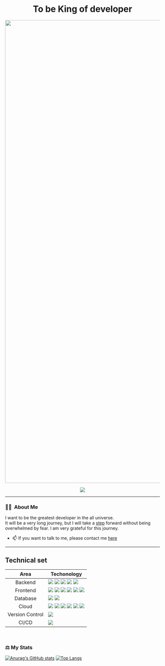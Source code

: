 <div align=center><h1>To be King of developer</h1></div>

<p align="center"><img src="https://postfiles.pstatic.net/MjAyMjA4MTlfODIg/MDAxNjYwODkwMDU2MTAy.1ZFHnlHxa1-QlWeEepmryMF8vrSfYyvTCnxhwwY5eDAg.436MFdxeFrZlgQ-7qSdxmvztxXNLtcNeMi_My4-kHWAg.PNG.cksgurwkd12/logo.png?type=w966" width="1500"/></p>
<p align="center">
<a href="https://blog.naver.com/cksgurwkd12"><img src="https://img.shields.io/badge/-StudyLog-green?style=for-the-badge&logo=Naver&logoColor=white"></a>
</p>


---
### :woman_technologist: &nbsp;About Me
I want to be the greatest developer in the all universe.<br>
It will be a very long journey, but I will take a [step](https://github.com/choichanhyeok/A_LearningRecord) forward without being overwhelmed by fear. 
I am very grateful for this journey.

- 📫 If you want to talk to me, please contact me [here](mailto:cksgurwkd12@gmail.com)
---


## Technical set
|<div align="center"> Area </div>| <div align="center"> Techonology </div> |
  | :--- | :---- | 
|<div align="center"> Backend </div> | <img src="https://img.shields.io/badge/jdk-11-E85C33?style=for-the-badge&logo=Java&logoColor=white"> <img src="https://img.shields.io/badge/springboot-2.7.2-6DB33F?style=for-the-badge&logo=springboot&logoColor=white"> <img src="https://img.shields.io/badge/Spring Security-137CBD?style=for-the-badge&logo=Spring Security&logoColor=white"> <img src="https://img.shields.io/badge/gradle-7.4.1-02303A?style=for-the-badge&logo=gradle&logoColor=white"> <img src="https://img.shields.io/badge/-Swagger 2.9.2-%23Clojure?style=for-the-badge&logo=swagger&logoColor=white">| 
|<div align="center"> Frontend </div>| <img src="https://img.shields.io/badge/html5-E34F26?style=for-the-badge&logo=html5&logoColor=white"> <img src="https://img.shields.io/badge/css-1572B6?style=for-the-badge&logo=css3&logoColor=white"> <img src="https://img.shields.io/badge/javascript-F7DF1E?style=for-the-badge&logo=javascript&logoColor=black"> <img src="https://img.shields.io/badge/jquery-0769AD?style=for-the-badge&logo=jquery&logoColor=white">  <img src="https://img.shields.io/badge/bootstrap-7952B3?style=for-the-badge&logo=bootstrap&logoColor=white"> <img src="https://img.shields.io/badge/Bulma-00D1B2?style=for-the-badge&logo=Bulma&logoColor=white">|
| <div align="center"> Database </div> | <img src="https://img.shields.io/badge/mysql-8.0.28-4479A1?style=for-the-badge&logo=mysql&logoColor=white"> <img src="https://img.shields.io/badge/Spring Data JPA-7A1FA2?style=for-the-badge&logo=java&logoColor=white">  |
| <div align="center"> Cloud </div> | <img src="https://img.shields.io/badge/AWS-232F32?style=for-the-badge&logo=Amazon%20AWS&logoColor=white"/> <img src="https://img.shields.io/badge/Amazon S3-569A31?style=for-the-badge&logo=Amazon%20S3&logoColor=white"/> <img src="https://img.shields.io/badge/Amazon EC2-FF9900?style=for-the-badge&logo=Amazon%20EC2&logoColor=white"/> <img src="https://img.shields.io/badge/Amazon RDS-527FFF?style=for-the-badge&logo=Amazon%20RDS&logoColor=white"/>  <img src="https://img.shields.io/badge/Amazon Route53-FF9900?style=for-the-badge&logoColor=white"/> <img src="https://img.shields.io/badge/Amazon Cloudfront-F05032?style=for-the-badge&logoColor=white"/>|
| <div align="center"> Version Control </div> | <img src="https://img.shields.io/badge/Git-F05032?style=for-the-badge&logo=Git&logoColor=white"/>|
| <div align="center"> CI/CD </div> | <img src="https://img.shields.io/badge/GitHub Actions-2088FF?style=for-the-badge&logo=GitHub Actions&logoColor=white">|

<br>

### ⚖ My Stats
<div>

[![Anurag's GitHub stats](https://github-readme-stats.vercel.app/api?username=choichanhyeok&theme=dark&show_icons=true)](https://github.com/anuraghazra/github-readme-stats) [![Top Langs](https://github-readme-stats.vercel.app/api/top-langs/?username=choichanhyeok&layout=compact&theme=dark)](https://github.com/anuraghazra/github-readme-stats)
</div>

